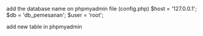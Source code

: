 add the database name on phpmyadmin 
file (config.php)
$host = '127.0.0.1';
$db   = 'db_pemesanan';
$user = 'root';

add new table in phpmyadmin
